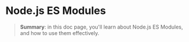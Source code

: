 # Node.js ES Modules

> __Summary__: in this doc page, you'll learn about Node.js ES Modules, and how to use them effectively.

